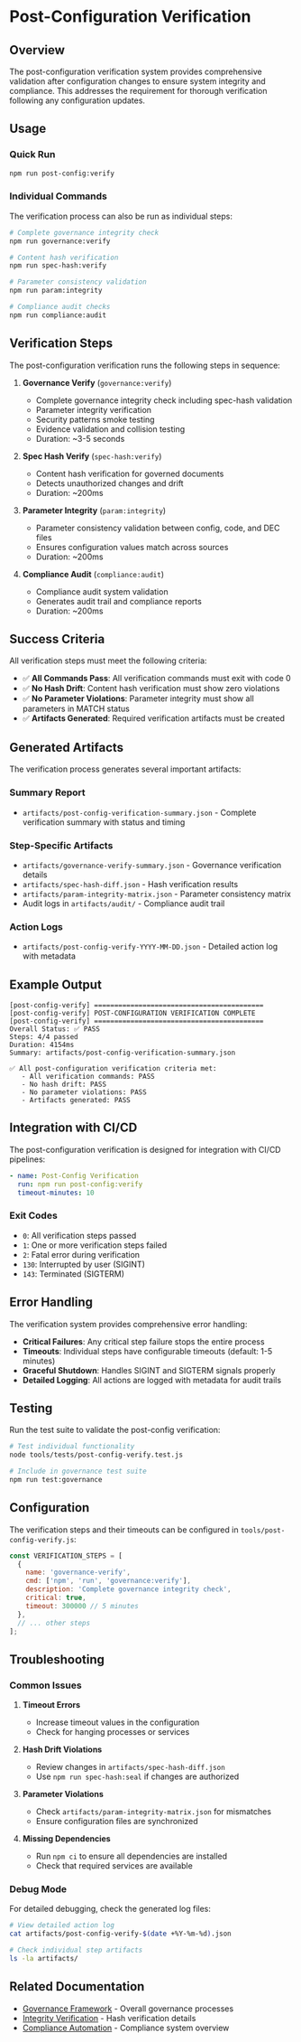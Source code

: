 # Post-Configuration Verification

## Overview

The post-configuration verification system provides comprehensive validation after configuration changes to ensure system integrity and compliance. This addresses the requirement for thorough verification following any configuration updates.

## Usage

### Quick Run

```bash
npm run post-config:verify
```

### Individual Commands

The verification process can also be run as individual steps:

```bash
# Complete governance integrity check
npm run governance:verify

# Content hash verification  
npm run spec-hash:verify

# Parameter consistency validation
npm run param:integrity

# Compliance audit checks
npm run compliance:audit
```

## Verification Steps

The post-configuration verification runs the following steps in sequence:

1. **Governance Verify** (`governance:verify`)
   - Complete governance integrity check including spec-hash validation
   - Parameter integrity verification
   - Security patterns smoke testing
   - Evidence validation and collision testing
   - Duration: ~3-5 seconds

2. **Spec Hash Verify** (`spec-hash:verify`)  
   - Content hash verification for governed documents
   - Detects unauthorized changes and drift
   - Duration: ~200ms

3. **Parameter Integrity** (`param:integrity`)
   - Parameter consistency validation between config, code, and DEC files
   - Ensures configuration values match across sources
   - Duration: ~200ms

4. **Compliance Audit** (`compliance:audit`)
   - Compliance audit system validation
   - Generates audit trail and compliance reports
   - Duration: ~200ms

## Success Criteria

All verification steps must meet the following criteria:

- ✅ **All Commands Pass**: All verification commands must exit with code 0
- ✅ **No Hash Drift**: Content hash verification must show zero violations
- ✅ **No Parameter Violations**: Parameter integrity must show all parameters in MATCH status
- ✅ **Artifacts Generated**: Required verification artifacts must be created

## Generated Artifacts

The verification process generates several important artifacts:

### Summary Report

- `artifacts/post-config-verification-summary.json` - Complete verification summary with status and timing

### Step-Specific Artifacts

- `artifacts/governance-verify-summary.json` - Governance verification details
- `artifacts/spec-hash-diff.json` - Hash verification results
- `artifacts/param-integrity-matrix.json` - Parameter consistency matrix
- Audit logs in `artifacts/audit/` - Compliance audit trail

### Action Logs

- `artifacts/post-config-verify-YYYY-MM-DD.json` - Detailed action log with metadata

## Example Output

```
[post-config-verify] ==========================================
[post-config-verify] POST-CONFIGURATION VERIFICATION COMPLETE
[post-config-verify] ==========================================
Overall Status: ✅ PASS
Steps: 4/4 passed
Duration: 4154ms
Summary: artifacts/post-config-verification-summary.json

✅ All post-configuration verification criteria met:
   - All verification commands: PASS
   - No hash drift: PASS
   - No parameter violations: PASS
   - Artifacts generated: PASS
```

## Integration with CI/CD

The post-configuration verification is designed for integration with CI/CD pipelines:

```yaml
- name: Post-Config Verification
  run: npm run post-config:verify
  timeout-minutes: 10
```

### Exit Codes

- `0`: All verification steps passed
- `1`: One or more verification steps failed  
- `2`: Fatal error during verification
- `130`: Interrupted by user (SIGINT)
- `143`: Terminated (SIGTERM)

## Error Handling

The verification system provides comprehensive error handling:

- **Critical Failures**: Any critical step failure stops the entire process
- **Timeouts**: Individual steps have configurable timeouts (default: 1-5 minutes)
- **Graceful Shutdown**: Handles SIGINT and SIGTERM signals properly
- **Detailed Logging**: All actions are logged with metadata for audit trails

## Testing

Run the test suite to validate the post-config verification:

```bash
# Test individual functionality
node tools/tests/post-config-verify.test.js

# Include in governance test suite  
npm run test:governance
```

## Configuration

The verification steps and their timeouts can be configured in `tools/post-config-verify.js`:

```javascript
const VERIFICATION_STEPS = [
  {
    name: 'governance-verify',
    cmd: ['npm', 'run', 'governance:verify'],
    description: 'Complete governance integrity check',
    critical: true,
    timeout: 300000 // 5 minutes
  },
  // ... other steps
];
```

## Troubleshooting

### Common Issues

1. **Timeout Errors**
   - Increase timeout values in the configuration
   - Check for hanging processes or services

2. **Hash Drift Violations**
   - Review changes in `artifacts/spec-hash-diff.json`
   - Use `npm run spec-hash:seal` if changes are authorized

3. **Parameter Violations**
   - Check `artifacts/param-integrity-matrix.json` for mismatches
   - Ensure configuration files are synchronized

4. **Missing Dependencies**
   - Run `npm ci` to ensure all dependencies are installed
   - Check that required services are available

### Debug Mode

For detailed debugging, check the generated log files:

```bash
# View detailed action log
cat artifacts/post-config-verify-$(date +%Y-%m-%d).json

# Check individual step artifacts
ls -la artifacts/
```

## Related Documentation

- [Governance Framework](../governance/) - Overall governance processes
- [Integrity Verification](../integrity/) - Hash verification details
- [Compliance Automation](../compliance/) - Compliance system overview
